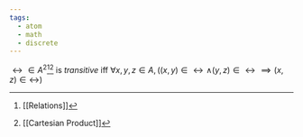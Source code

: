 ```yaml
---
tags:
  - atom
  - math
  - discrete
---
```

$\rel \in A^2$[^1][^2] is *transitive* iff $\forall x,y,z \in A, \left( (x,y) \in \rel \land (y,z) \in \rel \implies (x,z) \in \rel \right)$

[^1]: [[Relations]]
[^2]: [[Cartesian Product]]
